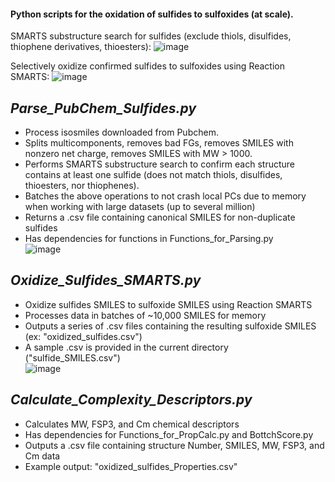 #### Python scripts for the oxidation of sulfides to sulfoxides (at scale).
SMARTS substructure search for sulfides (exclude thiols, disulfides, thiophene derivatives, thioesters):
![image](https://user-images.githubusercontent.com/49004818/184387077-8680aaa2-f22c-4950-9893-2cf3f3271874.png)

Selectively oxidize confirmed sulfides to sulfoxides using Reaction SMARTS:
![image](https://user-images.githubusercontent.com/49004818/184387147-774e622c-6269-4b6c-a056-dfd77476d885.png)

*Parse_PubChem_Sulfides.py*
-------------------------------
- Process isosmiles downloaded from Pubchem.  
- Splits multicomponents, removes bad FGs, removes SMILES with nonzero net charge, removes SMILES with MW > 1000.  
- Performs SMARTS substructure search to confirm each structure contains at least one sulfide (does not match thiols, disulfides, thioesters, nor thiophenes).  
- Batches the above operations to not crash local PCs due to memory when working with large datasets (up to several million)   
- Returns a .csv file containing canonical SMILES for non-duplicate sulfides  
- Has dependencies for functions in Functions_for_Parsing.py  
![image](https://user-images.githubusercontent.com/49004818/184212482-d9021d20-f924-40df-a2d0-d993e01ac6b9.png)  

*Oxidize_Sulfides_SMARTS.py*
-------------------------------
- Oxidize sulfides SMILES to sulfoxide SMILES using Reaction SMARTS  
- Processes data in batches of ~10,000 SMILES for memory  
- Outputs a series of .csv files containing the resulting sulfoxide SMILES (ex: "oxidized_sulfides.csv")  
- A sample .csv is provided in the current directory ("sulfide_SMILES.csv")  
![image](https://user-images.githubusercontent.com/49004818/184225353-41fbcf7f-f6a1-49e5-abb7-ebeb1307d80b.png)

*Calculate_Complexity_Descriptors.py*
-------------------------------------
- Calculates MW, FSP3, and Cm chemical descriptors  
- Has dependencies for Functions_for_PropCalc.py and BottchScore.py  
- Outputs a .csv file containing structure Number, SMILES, MW, FSP3, and Cm data  
- Example output: "oxidized_sulfides_Properties.csv"
